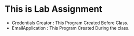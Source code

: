 # This is Lab Assignment 

- Credentials Creator : This Program Created Before Class.
- EmailApplication : This Program Created During the class.